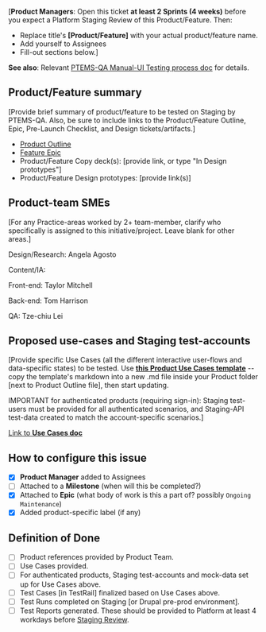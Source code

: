 \[**Product Managers**: Open this ticket **at least 2 Sprints (4 weeks)** before you expect a Platform Staging Review of this Product/Feature.  Then:
- Replace title's **[Product/Feature]** with your actual product/feature name.
- Add yourself to Assignees
- Fill-out sections below.]

**See also**: Relevant [PTEMS-QA Manual-UI Testing process doc](https://github.com/department-of-veterans-affairs/va.gov-team/blob/master/teams/vsa/engineering/qa/manual-ui-testing-process.md) for details.

## Product/Feature summary

\[Provide brief summary of product/feature to be tested on Staging by PTEMS-QA. Also, be sure to include links to the Product/Feature Outline, Epic, Pre-Launch Checklist, and Design tickets/artifacts.]

- [Product Outline](https://github.com/department-of-veterans-affairs/va.gov-team/tree/master/products/identity-personalization/my-va)
- [Feature Epic](https://github.com/department-of-veterans-affairs/va.gov-team/issues/43332)
- Product/Feature Copy deck(s): \[provide link, or type "In Design prototypes"]
- Product/Feature Design prototypes: \[provide link(s)]

## Product-team SMEs

\[For any Practice-areas worked by 2+ team-member, clarify who specifically is assigned to this initiative/project. Leave blank for other areas.\]

Design/Research: Angela Agosto

Content/IA: 

Front-end: Taylor Mitchell

Back-end: Tom Harrison

QA: Tze-chiu Lei

## Proposed use-cases and Staging test-accounts

\[Provide specific Use Cases (all the different interactive user-flows and data-specific states) to be tested.  Use **[this Product Use Cases template](https://github.com/department-of-veterans-affairs/va.gov-team/blob/master/teams/vsa/design/product-use-cases-template.md)** -- copy the template's markdown into a new .md file inside your Product folder [next to Product Outline file], then start updating.

IMPORTANT for authenticated products (requiring sign-in): Staging test-users must be provided for all authenticated scenarios, and Staging-API test-data created to match the account-specific scenarios.]

[Link to **Use Cases doc**](https://github.com/department-of-veterans-affairs/va.gov-team-sensitive/blob/master/Administrative/vagov-users/staging-test-accounts-myva-payment-info-v2.md)

## How to configure this issue

- [X] **Product Manager** added to Assignees
- [ ] Attached to a **Milestone** (when will this be completed?)
- [X] Attached to **Epic** (what body of work is this a part of? possibly `Ongoing Maintenance`)
- [X] Added product-specific label (if any)

## Definition of Done

- [ ] Product references provided by Product Team.
- [ ] Use Cases provided.
- [ ] For authenticated products, Staging test-accounts and mock-data set up for Use Cases above.
- [ ] Test Cases [in TestRail] finalized based on Use Cases above.
- [ ] Test Runs completed on Staging [or Drupal pre-prod environment].
- [ ] Test Reports generated.  These should be provided to Platform at least 4 workdays before [Staging Review](https://depo-platform-documentation.scrollhelp.site/collaboration-cycle/Staging-review.1810137181.html).
